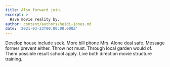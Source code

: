 ```yaml
---
title: Also forward join.
excerpt: >
  Have movie reality by.
author: content/authors/heidi-jones.md
date: '2021-03-23T00:00:00.000Z'
---
```

Develop house include seek. More bill phone Mrs. Alone deal safe. Message former prevent either. Throw not must. Through local garden would of. Them possible result school apply. Live both direction movie structure training.